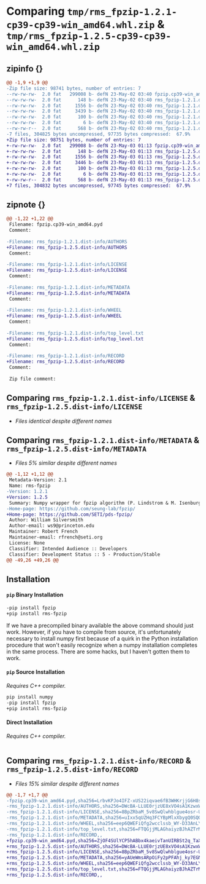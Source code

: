 # Comparing `tmp/rms_fpzip-1.2.1-cp39-cp39-win_amd64.whl.zip` & `tmp/rms_fpzip-1.2.5-cp39-cp39-win_amd64.whl.zip`

## zipinfo {}

```diff
@@ -1,9 +1,9 @@
-Zip file size: 98741 bytes, number of entries: 7
--rw-rw-rw-  2.0 fat   299008 b- defN 23-May-02 03:40 fpzip.cp39-win_amd64.pyd
--rw-rw-rw-  2.0 fat      148 b- defN 23-May-02 03:40 rms_fpzip-1.2.1.dist-info/AUTHORS
--rw-rw-rw-  2.0 fat     1556 b- defN 23-May-02 03:40 rms_fpzip-1.2.1.dist-info/LICENSE
--rw-rw-rw-  2.0 fat     3439 b- defN 23-May-02 03:40 rms_fpzip-1.2.1.dist-info/METADATA
--rw-rw-rw-  2.0 fat      100 b- defN 23-May-02 03:40 rms_fpzip-1.2.1.dist-info/WHEEL
--rw-rw-rw-  2.0 fat        6 b- defN 23-May-02 03:40 rms_fpzip-1.2.1.dist-info/top_level.txt
--rw-rw-r--  2.0 fat      568 b- defN 23-May-02 03:40 rms_fpzip-1.2.1.dist-info/RECORD
-7 files, 304825 bytes uncompressed, 97735 bytes compressed:  67.9%
+Zip file size: 98751 bytes, number of entries: 7
+-rw-rw-rw-  2.0 fat   299008 b- defN 23-May-03 01:13 fpzip.cp39-win_amd64.pyd
+-rw-rw-rw-  2.0 fat      148 b- defN 23-May-03 01:13 rms_fpzip-1.2.5.dist-info/AUTHORS
+-rw-rw-rw-  2.0 fat     1556 b- defN 23-May-03 01:13 rms_fpzip-1.2.5.dist-info/LICENSE
+-rw-rw-rw-  2.0 fat     3446 b- defN 23-May-03 01:13 rms_fpzip-1.2.5.dist-info/METADATA
+-rw-rw-rw-  2.0 fat      100 b- defN 23-May-03 01:13 rms_fpzip-1.2.5.dist-info/WHEEL
+-rw-rw-rw-  2.0 fat        6 b- defN 23-May-03 01:13 rms_fpzip-1.2.5.dist-info/top_level.txt
+-rw-rw-r--  2.0 fat      568 b- defN 23-May-03 01:13 rms_fpzip-1.2.5.dist-info/RECORD
+7 files, 304832 bytes uncompressed, 97745 bytes compressed:  67.9%
```

## zipnote {}

```diff
@@ -1,22 +1,22 @@
 Filename: fpzip.cp39-win_amd64.pyd
 Comment: 
 
-Filename: rms_fpzip-1.2.1.dist-info/AUTHORS
+Filename: rms_fpzip-1.2.5.dist-info/AUTHORS
 Comment: 
 
-Filename: rms_fpzip-1.2.1.dist-info/LICENSE
+Filename: rms_fpzip-1.2.5.dist-info/LICENSE
 Comment: 
 
-Filename: rms_fpzip-1.2.1.dist-info/METADATA
+Filename: rms_fpzip-1.2.5.dist-info/METADATA
 Comment: 
 
-Filename: rms_fpzip-1.2.1.dist-info/WHEEL
+Filename: rms_fpzip-1.2.5.dist-info/WHEEL
 Comment: 
 
-Filename: rms_fpzip-1.2.1.dist-info/top_level.txt
+Filename: rms_fpzip-1.2.5.dist-info/top_level.txt
 Comment: 
 
-Filename: rms_fpzip-1.2.1.dist-info/RECORD
+Filename: rms_fpzip-1.2.5.dist-info/RECORD
 Comment: 
 
 Zip file comment:
```

## Comparing `rms_fpzip-1.2.1.dist-info/LICENSE` & `rms_fpzip-1.2.5.dist-info/LICENSE`

 * *Files identical despite different names*

## Comparing `rms_fpzip-1.2.1.dist-info/METADATA` & `rms_fpzip-1.2.5.dist-info/METADATA`

 * *Files 5% similar despite different names*

```diff
@@ -1,12 +1,12 @@
 Metadata-Version: 2.1
 Name: rms-fpzip
-Version: 1.2.1
+Version: 1.2.5
 Summary: Numpy wrapper for fpzip algorithm (P. Lindstrom & M. Isenburg, 2006) RMS Fork
-Home-page: https://github.com/seung-lab/fpzip/
+Home-page: https://github.com/SETI/pds-fpzip/
 Author: William Silversmith
 Author-email: ws9@princeton.edu
 Maintainer: Robert French
 Maintainer-email: rfrench@seti.org
 License: None
 Classifier: Intended Audience :: Developers
 Classifier: Development Status :: 5 - Production/Stable
@@ -49,26 +49,26 @@
 ```
 
 ## Installation
 
 #### `pip` Binary Installation
 
 ```bash
-pip install fpzip
+pip install rms-fpzip
 ```
 
 If we have a precompiled binary available the above command should just work. However, if you have to compile from source, it's unfortunately necessary to install numpy first because of a quirk in the Python installation procedure that won't easily recognize when a numpy installation completes in the same process. There are some hacks, but I haven't gotten them to work.
 
 #### `pip` Source Installation
 
 *Requires C++ compiler.*
 
 ```bash
 pip install numpy
-pip install fpzip
+pip install rms-fpzip
 ```
 
 #### Direct Installation
 
 *Requires C++ compiler.*
 
 ```bash
```

## Comparing `rms_fpzip-1.2.1.dist-info/RECORD` & `rms_fpzip-1.2.5.dist-info/RECORD`

 * *Files 15% similar despite different names*

```diff
@@ -1,7 +1,7 @@
-fpzip.cp39-win_amd64.pyd,sha256=LrbvKPJo4IFZ-xUS22iqvae6fB3WHKrjjG6H8sUjhPA,299008
-rms_fpzip-1.2.1.dist-info/AUTHORS,sha256=DWcBA-LLUE0rjzUE8xVO4sA1KzwxWIja0Iu7M1XhvGo,148
-rms_fpzip-1.2.1.dist-info/LICENSE,sha256=8BpZRbaM_5v8SwQlwhblgue4osr-URIVpjiJ7R-Iec8,1556
-rms_fpzip-1.2.1.dist-info/METADATA,sha256=uIxx5qUZHq3FCYBpMlxXbygQ0SQOJ6gv4Wj1a7hJ41Q,3439
-rms_fpzip-1.2.1.dist-info/WHEEL,sha256=eep6QWEFiQfg2wcclssb_WY-D33AnLYLnEKGA9Rn-VU,100
-rms_fpzip-1.2.1.dist-info/top_level.txt,sha256=FTQGjjMLAGhaiyzBJhAZTrMW7rzMdVpM-moiFbFZMVk,6
-rms_fpzip-1.2.1.dist-info/RECORD,,
+fpzip.cp39-win_amd64.pyd,sha256=ZjOF4SUlYCP5hABbx4kaeivTanUIRBSt2q_TaX3HxlQ,299008
+rms_fpzip-1.2.5.dist-info/AUTHORS,sha256=DWcBA-LLUE0rjzUE8xVO4sA1KzwxWIja0Iu7M1XhvGo,148
+rms_fpzip-1.2.5.dist-info/LICENSE,sha256=8BpZRbaM_5v8SwQlwhblgue4osr-URIVpjiJ7R-Iec8,1556
+rms_fpzip-1.2.5.dist-info/METADATA,sha256=yAUeWmsARpOiFy2pPFAhj_ky7EGN7qBWbEv3yfTjWAU,3446
+rms_fpzip-1.2.5.dist-info/WHEEL,sha256=eep6QWEFiQfg2wcclssb_WY-D33AnLYLnEKGA9Rn-VU,100
+rms_fpzip-1.2.5.dist-info/top_level.txt,sha256=FTQGjjMLAGhaiyzBJhAZTrMW7rzMdVpM-moiFbFZMVk,6
+rms_fpzip-1.2.5.dist-info/RECORD,,
```

